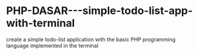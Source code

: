 # PHP-DASAR---simple-todo-list-app-with-terminal
create a simple todo-list application with the basic PHP programming language implemented in the terminal
